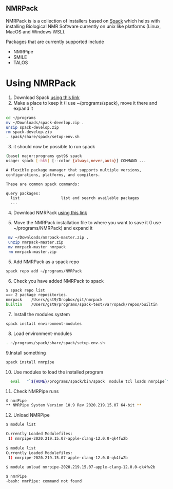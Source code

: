 ## NMRPack

NMRPack is is a collection of installers based on [Spack](https://spack.io) which helps with installing Biological NMR Software currently on unix like platforms (Linux, MacOS  and Windows WSL).

Packages that are currently supported include

* NMRPipe
* SMILE
* TALOS

# Using NMRPack

1. Download Spack [using this link](https://github.com/spack/spack/archive/develop.zip) 
2. Make a place to keep it (I use ~/programs/spack), move it there and expand it

```bash
cd ~/programs
mv ~/Downloads/spack-develop.zip .
unzip spack-develop.zip
rm spack-develop.zip
. spack/share/spack/setup-env.sh
```
3. it should now be possible to run spack
```bash
(base) major:programs gst9$ spack
usage: spack [-hkV] [--color {always,never,auto}] COMMAND ...

A flexible package manager that supports multiple versions,
configurations, platforms, and compilers.

These are common spack commands:

query packages:
  list                  list and search available packages
  ...
```
4. Download NMRPack [using this link](https://github.com/varioustoxins/nmrpack/archive/master.zip)

4. Move the NMRPack installation file to where you want to save it (I use ~/programs/NMRPack) and expand it 
```bash
 mv ~/Downloads/nmrpack-master.zip .
 unzip nmrpack-master.zip
 mv nmrpack-master nmrpack
 rm nmrpack-master.zip
```
5. Add NMRPack as a spack repo
```bash
spack repo add ~/programs/NMRPack
```
6. Check you have added NMRPack to spack
```bash
$ spack repo list
==> 2 package repositories.
nmrpack    /Users/gst9/Dropbox/git/nmrpack
builtin    /Users/gst9/programs/spack-test/var/spack/repos/builtin
```
7. Install the modules system
```bash
spack install environment-modules
```
8. Load environment-modules
```bash
. ~/programs/spack/share/spack/setup-env.sh
```
9.Install something
```bash
spack install nmrpipe
```
10. Use modules to load the installed program
```bash
  eval   "`${HOME}/programs/spack/bin/spack  module tcl loads nmrpipe`"
```
11. Check NMRPipe runs
```bash
$ nmrPipe
** NMRPipe System Version 10.9 Rev 2020.219.15.07 64-bit **
```
12. Unload NMRPipe
```bash
$ module list

Currently Loaded Modulefiles:
 1) nmrpipe-2020.219.15.07-apple-clang-12.0.0-qk4fw2b
 
$ module list
Currently Loaded Modulefiles:
 1) nmrpipe-2020.219.15.07-apple-clang-12.0.0-qk4fw2b
 
$ module unload nmrpipe-2020.219.15.07-apple-clang-12.0.0-qk4fw2b

$ nmrPipe
-bash: nmrPipe: command not found
```
